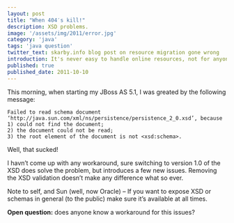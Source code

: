 ```yaml
---
layout: post
title: "When 404′s kill!"
description: XSD problems.
image: '/assets/img/2011/error.jpg'
category: 'java'
tags: 'java question'
twitter_text: skarby.info blog post on resource migration gone wrong
introduction: It's never easy to handle online resources, not for anyone!
published: true
published_date: 2011-10-10
---
```


This morning, when starting my JBoss AS 5.1, I was greated by the following message:

```
Failed to read schema document ‘http://java.sun.com/xml/ns/persistence/persistence_2_0.xsd’, because 
1) could not find the document; 
2) the document could not be read; 
3) the root element of the document is not <xsd:schema>.
```

Well, that sucked!

I havn’t come up with any workaround, sure switching to version 1.0 of the XSD does solve the problem, but introduces 
a few new issues. Removing the XSD validation doesn’t make any difference what so ever.

Note to self, and Sun (well, now Oracle) – If you want to expose XSD or schemas in general (to the public) make sure 
it’s available at all times.

**Open question:** does anyone know a workaround for this issues?

